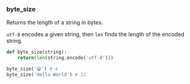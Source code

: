 ### byte_size

Returns the length of a string in bytes.

`utf-8` encodes a given string, then `len` finds the length of the encoded string.

```python
def byte_size(string):
    return(len(string.encode('utf-8')))
```

```python
byte_size('😀') # 4
byte_size('Hello World') # 11
```
